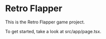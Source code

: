# Retro Flapper

This is the Retro Flapper game project.

To get started, take a look at src/app/page.tsx.
